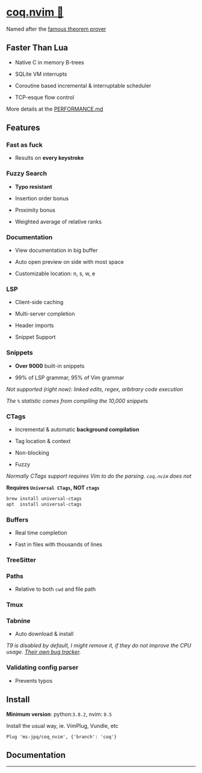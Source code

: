 # [coq.nvim 🐔](https://ms-jpq.github.io/coq_nvim)

Named after the [famous theorem prover](https://coq.inria.fr/)

## Faster Than Lua

- Native C in memory B-trees

- SQLite VM interrupts

- Coroutine based incremental & interruptable scheduler

- TCP-esque flow control

More details at the [PERFORMANCE.md](./docs/PERFORMANCE.md)

## Features

### Fast as fuck

- Results on **every keystroke**

### Fuzzy Search

- **Typo resistant**

- Insertion order bonus

- Proximity bonus

- Weighted average of relative ranks

### Documentation

- View documentation in big buffer

- Auto open preview on side with most space

- Customizable location: n, s, w, e

### LSP

- Client-side caching

- Multi-server completion

- Header imports

- Snippet Support

### Snippets

- **Over 9000** built-in snippets

- 99% of LSP grammar, 95% of Vim grammar

_Not supported (right now): linked edits, regex, arbitrary code execution_

_The `%` statistic comes from compiling the 10,000 snippets_

### CTags

- Incremental & automatic **background compilation**

- Tag location & context

- Non-blocking

- Fuzzy

_Normally CTags support requires Vim to do the parsing. `coq.nvim` does not_

**Requires `Universal CTags`, NOT `ctags`**

```sh
brew install universal-ctags
apt  install universal-ctags
```

### Buffers

- Real time completion

- Fast in files with thousands of lines

### TreeSitter

### Paths

- Relative to both `cwd` and file path

### Tmux

### Tabnine

- Auto download & install

_T9 is disabled by default, I might remove it, if they do not improve the CPU usage. [Their own bug tracker](https://github.com/codota/TabNine/issues/43)._

### Validating config parser

- Prevents typos

## Install

**Minimum version**: python:`3.8.2`, nvim: `0.5`

Install the usual way, ie. VimPlug, Vundle, etc

```VimL
Plug 'ms-jpq/coq_nvim', {'branch': 'coq'}
```

## Documentation

---

